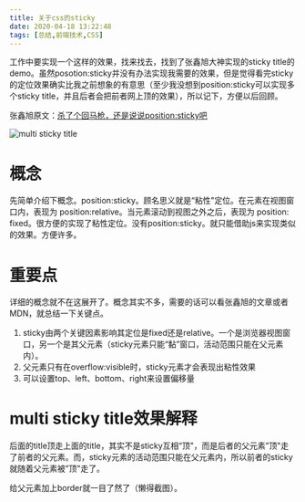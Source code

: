 ```yaml
---
title: 关于css的sticky
date: 2020-04-18 13:22:48
tags: [总结,前端技术,CSS]
--- 
```


工作中要实现一个这样的效果，找来找去，找到了张鑫旭大神实现的sticky title的demo。虽然posotion:sticky并没有办法实现我需要的效果，但是觉得看完sticky的定位效果确实比我之前想象的有意思（至少我没想到position:sticky可以实现多个sticky title，并且后者会把前者网上顶的效果），所以记下，方便以后回顾。

张鑫旭原文：[杀了个回马枪，还是说说position:sticky吧](https://www.zhangxinxu.com/wordpress/2018/12/css-position-sticky/)

![multi sticky title](https://image.zhangxinxu.com/image/blog/201812/sticky-layout-s.gif)
<!-- more -->
# 概念

先简单介绍下概念。position:sticky。顾名思义就是“粘性"定位。在元素在视图窗口内，表现为 position:relative。当元素滚动到视图之外之后，表现为 position: fixed。很方便的实现了粘性定位。没有position:sticky。就只能借助js来实现类似的效果。方便许多。

# 重要点

详细的概念就不在这展开了。概念其实不多，需要的话可以看张鑫旭的文章或者MDN，就总结一下关键点。

1. sticky由两个关键因素影响其定位是fixed还是relative。一个是浏览器视图窗口，另一个是其父元素（sticky元素只能“黏”窗口，活动范围只能在父元素内）。
2. 父元素只有在overflow:visible时，sticky元素才会表现出粘性效果
3. 可以设置top、left、bottom、right来设置偏移量

# multi sticky title效果解释

后面的title顶走上面的title，其实不是sticky互相“顶"，而是后者的父元素”顶"走了前者的父元素。而，sticky元素的活动范围只能在父元素内，所以前者的sticky就随着父元素被”顶"走了。

给父元素加上border就一目了然了（懒得截图）。


